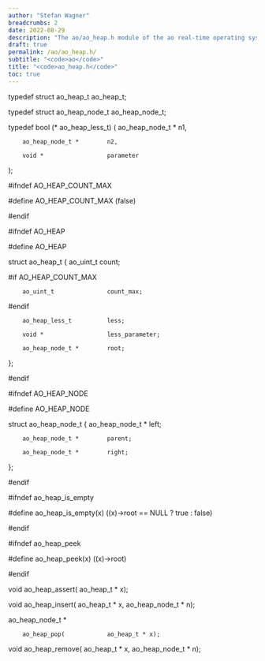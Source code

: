 ```yaml
---
author: "Stefan Wagner"
breadcrumbs: 2
date: 2022-08-29
description: "The ao/ao_heap.h module of the ao real-time operating system."
draft: true
permalink: /ao/ao_heap.h/ 
subtitle: "<code>ao</code>"
title: "<code>ao_heap.h</code>"
toc: true
---
```


typedef struct  ao_heap_t       ao_heap_t;

typedef struct  ao_heap_node_t  ao_heap_node_t;

typedef bool (*                 ao_heap_less_t)
(
        ao_heap_node_t *        n1,

        ao_heap_node_t *        n2,

        void *                  parameter
);

#ifndef AO_HEAP_COUNT_MAX

#define AO_HEAP_COUNT_MAX       (false)

#endif

#ifndef AO_HEAP

#define AO_HEAP

struct  ao_heap_t
{
        ao_uint_t               count;

#if AO_HEAP_COUNT_MAX

        ao_uint_t               count_max;

#endif

        ao_heap_less_t          less;

        void *                  less_parameter;

        ao_heap_node_t *        root;
};

#endif

#ifndef AO_HEAP_NODE

#define AO_HEAP_NODE

struct  ao_heap_node_t
{
        ao_heap_node_t *        left;

        ao_heap_node_t *        parent;

        ao_heap_node_t *        right;
};

#endif

#ifndef ao_heap_is_empty

#define ao_heap_is_empty(x)     ((x)->root == NULL ? true : false)

#endif

#ifndef ao_heap_peek

#define ao_heap_peek(x)         ((x)->root)

#endif

void    ao_heap_assert(         ao_heap_t * x);

void    ao_heap_insert(         ao_heap_t * x, ao_heap_node_t * n);

ao_heap_node_t *

        ao_heap_pop(            ao_heap_t * x);

void    ao_heap_remove(         ao_heap_t * x, ao_heap_node_t * n);

